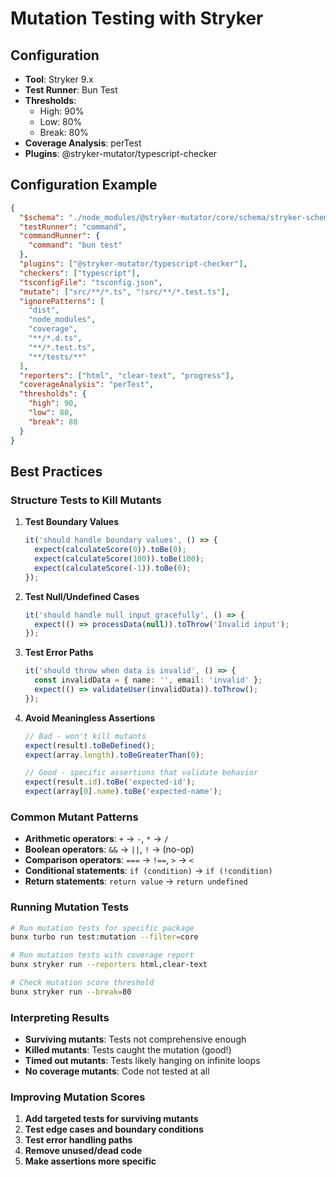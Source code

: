 # Mutation Testing with Stryker

## Configuration

- **Tool**: Stryker 9.x
- **Test Runner**: Bun Test
- **Thresholds**:
  - High: 90%
  - Low: 80%
  - Break: 80%
- **Coverage Analysis**: perTest
- **Plugins**: @stryker-mutator/typescript-checker

## Configuration Example

```json
{
  "$schema": "./node_modules/@stryker-mutator/core/schema/stryker-schema.json",
  "testRunner": "command",
  "commandRunner": {
    "command": "bun test"
  },
  "plugins": ["@stryker-mutator/typescript-checker"],
  "checkers": ["typescript"],
  "tsconfigFile": "tsconfig.json",
  "mutate": ["src/**/*.ts", "!src/**/*.test.ts"],
  "ignorePatterns": [
    "dist",
    "node_modules",
    "coverage",
    "**/*.d.ts",
    "**/*.test.ts",
    "**/tests/**"
  ],
  "reporters": ["html", "clear-text", "progress"],
  "coverageAnalysis": "perTest",
  "thresholds": {
    "high": 90,
    "low": 80,
    "break": 80
  }
}
```

## Best Practices

### Structure Tests to Kill Mutants

1. **Test Boundary Values**

   ```typescript
   it('should handle boundary values', () => {
     expect(calculateScore(0)).toBe(0);
     expect(calculateScore(100)).toBe(100);
     expect(calculateScore(-1)).toBe(0);
   });
   ```

2. **Test Null/Undefined Cases**

   ```typescript
   it('should handle null input gracefully', () => {
     expect(() => processData(null)).toThrow('Invalid input');
   });
   ```

3. **Test Error Paths**

   ```typescript
   it('should throw when data is invalid', () => {
     const invalidData = { name: '', email: 'invalid' };
     expect(() => validateUser(invalidData)).toThrow();
   });
   ```

4. **Avoid Meaningless Assertions**

   ```typescript
   // Bad - won't kill mutants
   expect(result).toBeDefined();
   expect(array.length).toBeGreaterThan(0);

   // Good - specific assertions that validate behavior
   expect(result.id).toBe('expected-id');
   expect(array[0].name).toBe('expected-name');
   ```

### Common Mutant Patterns

- **Arithmetic operators**: `+` → `-`, `*` → `/`
- **Boolean operators**: `&&` → `||`, `!` → (no-op)
- **Comparison operators**: `===` → `!==`, `>` → `<`
- **Conditional statements**: `if (condition)` → `if (!condition)`
- **Return statements**: `return value` → `return undefined`

### Running Mutation Tests

```bash
# Run mutation tests for specific package
bunx turbo run test:mutation --filter=core

# Run mutation tests with coverage report
bunx stryker run --reporters html,clear-text

# Check mutation score threshold
bunx stryker run --break=80
```

### Interpreting Results

- **Surviving mutants**: Tests not comprehensive enough
- **Killed mutants**: Tests caught the mutation (good!)
- **Timed out mutants**: Tests likely hanging on infinite loops
- **No coverage mutants**: Code not tested at all

### Improving Mutation Scores

1. **Add targeted tests for surviving mutants**
2. **Test edge cases and boundary conditions**
3. **Test error handling paths**
4. **Remove unused/dead code**
5. **Make assertions more specific**
